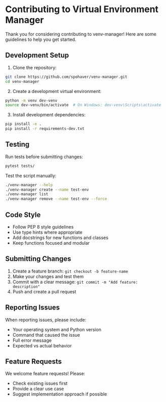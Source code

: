 # Contributing to Virtual Environment Manager

Thank you for considering contributing to venv-manager! Here are some guidelines to help you get started.

## Development Setup

1. Clone the repository:
```bash
git clone https://github.com/spohaver/venv-manager.git
cd venv-manager
```

2. Create a development virtual environment:
```bash
python -m venv dev-venv
source dev-venv/bin/activate  # On Windows: dev-venv\Scripts\activate
```

3. Install development dependencies:
```bash
pip install -e .
pip install -r requirements-dev.txt
```

## Testing

Run tests before submitting changes:
```bash
pytest tests/
```

Test the script manually:
```bash
./venv-manager --help
./venv-manager create --name test-env
./venv-manager list
./venv-manager remove --name test-env --force
```

## Code Style

- Follow PEP 8 style guidelines
- Use type hints where appropriate
- Add docstrings for new functions and classes
- Keep functions focused and modular

## Submitting Changes

1. Create a feature branch: `git checkout -b feature-name`
2. Make your changes and test them
3. Commit with a clear message: `git commit -m "Add feature: description"`
4. Push and create a pull request

## Reporting Issues

When reporting issues, please include:
- Your operating system and Python version
- Command that caused the issue
- Full error message
- Expected vs actual behavior

## Feature Requests

We welcome feature requests! Please:
- Check existing issues first
- Provide a clear use case
- Suggest implementation approach if possible